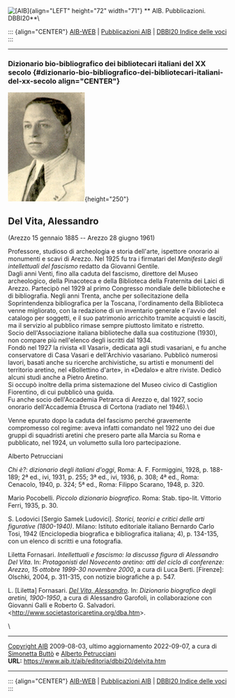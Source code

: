 ![\[AIB\]](/aib/wi/aibv72.gif){align="LEFT" height="72" width="71"}
** AIB. Pubblicazioni. DBBI20**\

::: {align="CENTER"}
[AIB-WEB](/) \| [Pubblicazioni AIB](/pubblicazioni/) \| [DBBI20 Indice
delle voci](dbbi20.htm)
:::

------------------------------------------------------------------------

### Dizionario bio-bibliografico dei bibliotecari italiani del XX secolo {#dizionario-bio-bibliografico-dei-bibliotecari-italiani-del-xx-secolo align="CENTER"}

![\[Ritratto\]](delvita.jpg){height="250"}

## Del Vita, Alessandro

(Arezzo 15 gennaio 1885 -- Arezzo 28 giugno 1961)

Professore, studioso di archeologia e storia dell\'arte, ispettore
onorario ai monumenti e scavi di Arezzo. Nel 1925 fu tra i firmatari del
*Manifesto degli intellettuali del fascismo* redatto da Giovanni
Gentile.\
Dagli anni Venti, fino alla caduta del fascismo, direttore del Museo
archeologico, della Pinacoteca e della Biblioteca della Fraternita dei
Laici di Arezzo. Partecipò nel 1929 al primo Congresso mondiale delle
biblioteche e di bibliografia. Negli anni Trenta, anche per
sollecitazione della Soprintendenza bibliografica per la Toscana,
l\'ordinamento della Biblioteca venne migliorato, con la redazione di un
inventario generale e l\'avvio del catalogo per soggetti, e il suo
patrimonio arricchito tramite acquisti e lasciti, ma il servizio al
pubblico rimase sempre piuttosto limitato e ristretto.\
Socio dell\'Associazione italiana biblioteche dalla sua costituzione
(1930), non compare più nell\'elenco degli iscritti dal 1934.\
Fondò nel 1927 la rivista «Il Vasari», dedicata agli studi vasariani, e
fu anche conservatore di Casa Vasari e dell\'Archivio vasariano.
Pubblicò numerosi lavori, basati anche su ricerche archivistiche, su
artisti e monumenti del territorio aretino, nel «Bollettino d\'arte», in
«Dedalo» e altre riviste. Dedicò alcuni studi anche a Pietro Aretino.\
Si occupò inoltre della prima sistemazione del Museo civico di
Castiglion Fiorentino, di cui pubblicò una guida.\
Fu anche socio dell\'Accademia Petrarca di Arezzo e, dal 1927, socio
onorario dell\'Accademia Etrusca di Cortona (radiato nel 1946).\

Venne epurato dopo la caduta del fascismo perché gravemente compromesso
col regime: aveva infatti comandato nel 1922 uno dei due gruppi di
squadristi aretini che presero parte alla Marcia su Roma e pubblicato,
nel 1924, un volumetto sulla loro partecipazione.

Alberto Petrucciani

*Chi è?: dizionario degli italiani d\'oggi*, Roma: A. F. Formiggini,
1928, p. 188-189; 2ª ed., ivi, 1931, p. 255; 3ª ed., ivi, 1936, p. 308;
4ª ed., Roma: Cenacolo, 1940, p. 324; 5ª ed., Roma: Filippo Scarano,
1948, p. 320.

Mario Pocobelli. *Piccolo dizionario biografico*. Roma: Stab. tipo-lit.
Vittorio Ferri, 1935, p. 30.

S. Lodovici \[Sergio Samek Ludovici\]. *Storici, teorici e critici delle
arti figurative (1800-1940)*. Milano: Istituto editoriale italiano
Bernardo Carlo Tosi, 1942 (Enciclopedia biografica e bibliografica
italiana; 4), p. 134-135, con un elenco di scritti e una fotografia.

Liletta Fornasari. *Intellettuali e fascismo: la discussa figura di
Alessandro Del Vita*. In: *Protagonisti del Novecento aretino: atti del
ciclo di conferenze: Arezzo, 15 ottobre 1999-30 novembre 2000*, a cura
di Luca Berti. \[Firenze\]: Olschki, 2004, p. 311-315, con notizie
biografiche a p. 547.

L. \[Liletta\] Fornasari. [*Del Vita,
Alessandro*](http://www.societastoricaretina.org/biografie/LFDelVitaAlessandro24102008.pdf).
In: *Dizionario biografico degli aretini, 1900-1950*, a cura di
Alessandro Garofoli, in collaborazione con Giovanni Galli e Roberto G.
Salvadori. \<<http://www.societastoricaretina.org/dba.htm>\>.

\

------------------------------------------------------------------------

[Copyright AIB](/su-questo-sito/dichiarazione-di-copyright-aib-web/)
2009-08-03, ultimo aggiornamento 2022-09-07, a cura di [Simonetta
Buttò](/aib/redazione3.htm) e [Alberto
Petrucciani](/su-questo-sito/redazione-aib-web/)\
**URL:** https://www.aib.it/aib/editoria/dbbi20/delvita.htm

------------------------------------------------------------------------

::: {align="CENTER"}
[AIB-WEB](/) \| [Pubblicazioni AIB](/pubblicazioni/) \| [DBBI20 Indice
delle voci](dbbi20.htm)
:::
